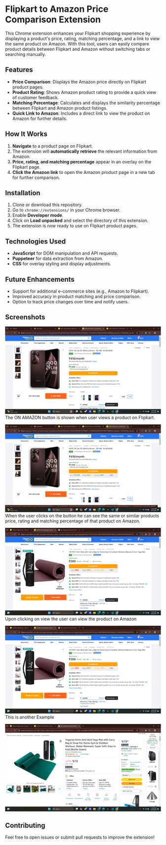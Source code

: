 # Flipkart to Amazon Price Comparison Extension

This Chrome extension enhances your Flipkart shopping experience by displaying a product's price, rating, matching percentage, and a link to view the same product on Amazon. With this tool, users can easily compare product details between Flipkart and Amazon without switching tabs or searching manually.

## Features

- **Price Comparison**: Displays the Amazon price directly on Flipkart product pages.
- **Product Rating**: Shows Amazon product rating to provide a quick view of customer feedback.
- **Matching Percentage**: Calculates and displays the similarity percentage between Flipkart and Amazon product listings.
- **Quick Link to Amazon**: Includes a direct link to view the product on Amazon for further details.

## How It Works

1. **Navigate** to a product page on Flipkart.
2. The extension will **automatically retrieve** the relevant information from Amazon.
3. **Price, rating, and matching percentage** appear in an overlay on the Flipkart page.
4. **Click the Amazon link** to open the Amazon product page in a new tab for further comparison.

## Installation

1. Clone or download this repository.
2. Go to `chrome://extensions/` in your Chrome browser.
3. Enable **Developer mode**.
4. Click on **Load unpacked** and select the directory of this extension.
5. The extension is now ready to use on Flipkart product pages.

## Technologies Used

- **JavaScript** for DOM manipulation and API requests.
- **Puppeteer** for data extraction from Amazon.
- **CSS** for overlay styling and display adjustments.

## Future Enhancements

- Support for additional e-commerce sites (e.g., Amazon to Flipkart).
- Improved accuracy in product matching and price comparison.
- Option to track price changes over time and notify users.

## Screenshots

![Flipkart Product Page](./screenshots/ss1.png)  
The ON AMAZON button is shown when user views a product on Flipkart.

![Product Comparison](./screenshots/ss2.png)  
When the user clicks on the button he can see the same or similar products price, rating and matching percentage of that product on Amazon.

![Product Comparison](./screenshots/ss3.png)  
Upon clicking on view the user can view the product on Amazon

![Flipkart Product Page](./screenshots/ss4.png)  
This is another Example

![Flipkart Product Page](./screenshots/ss5.png)  

## Contributing

Feel free to open issues or submit pull requests to improve the extension!
